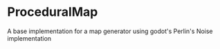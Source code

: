 # ProceduralMap
 A base implementation for a map generator using godot's Perlin's Noise implementation
